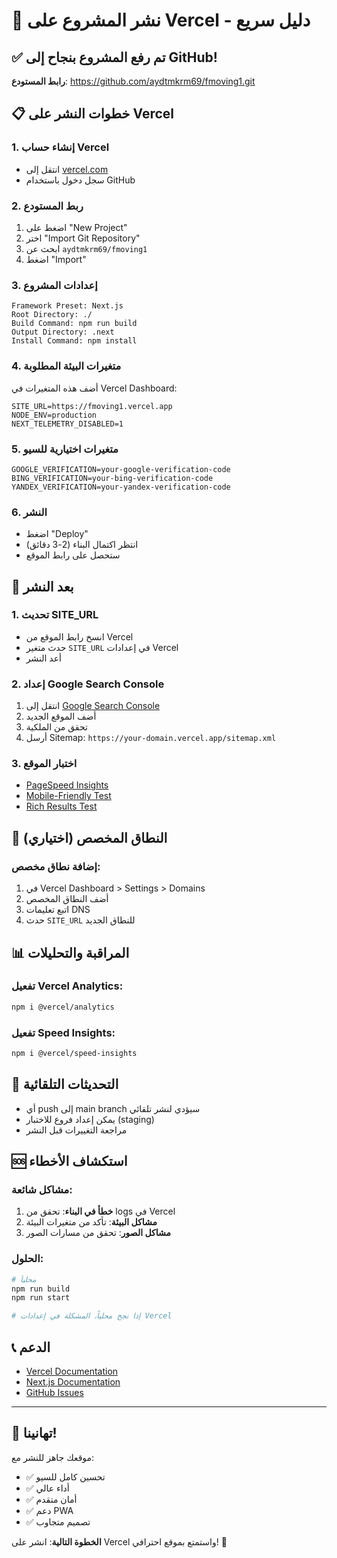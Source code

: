 # 🚀 نشر المشروع على Vercel - دليل سريع

## ✅ تم رفع المشروع بنجاح إلى GitHub!

**رابط المستودع**: https://github.com/aydtmkrm69/fmoving1.git

## 📋 خطوات النشر على Vercel

### 1. إنشاء حساب Vercel
- انتقل إلى [vercel.com](https://vercel.com)
- سجل دخول باستخدام GitHub

### 2. ربط المستودع
1. اضغط على "New Project"
2. اختر "Import Git Repository"
3. ابحث عن `aydtmkrm69/fmoving1`
4. اضغط "Import"

### 3. إعدادات المشروع
```
Framework Preset: Next.js
Root Directory: ./
Build Command: npm run build
Output Directory: .next
Install Command: npm install
```

### 4. متغيرات البيئة المطلوبة
أضف هذه المتغيرات في Vercel Dashboard:

```env
SITE_URL=https://fmoving1.vercel.app
NODE_ENV=production
NEXT_TELEMETRY_DISABLED=1
```

### 5. متغيرات اختيارية للسيو
```env
GOOGLE_VERIFICATION=your-google-verification-code
BING_VERIFICATION=your-bing-verification-code
YANDEX_VERIFICATION=your-yandex-verification-code
```

### 6. النشر
- اضغط "Deploy"
- انتظر اكتمال البناء (2-3 دقائق)
- ستحصل على رابط الموقع

## 🔧 بعد النشر

### 1. تحديث SITE_URL
- انسخ رابط الموقع من Vercel
- حدث متغير `SITE_URL` في إعدادات Vercel
- أعد النشر

### 2. إعداد Google Search Console
1. انتقل إلى [Google Search Console](https://search.google.com/search-console)
2. أضف الموقع الجديد
3. تحقق من الملكية
4. أرسل Sitemap: `https://your-domain.vercel.app/sitemap.xml`

### 3. اختبار الموقع
- [PageSpeed Insights](https://pagespeed.web.dev/)
- [Mobile-Friendly Test](https://search.google.com/test/mobile-friendly)
- [Rich Results Test](https://search.google.com/test/rich-results)

## 🎯 النطاق المخصص (اختياري)

### إضافة نطاق مخصص:
1. في Vercel Dashboard > Settings > Domains
2. أضف النطاق المخصص
3. اتبع تعليمات DNS
4. حدث `SITE_URL` للنطاق الجديد

## 📊 المراقبة والتحليلات

### تفعيل Vercel Analytics:
```bash
npm i @vercel/analytics
```

### تفعيل Speed Insights:
```bash
npm i @vercel/speed-insights
```

## 🔄 التحديثات التلقائية

- أي push إلى main branch سيؤدي لنشر تلقائي
- يمكن إعداد فروع للاختبار (staging)
- مراجعة التغييرات قبل النشر

## 🆘 استكشاف الأخطاء

### مشاكل شائعة:
1. **خطأ في البناء**: تحقق من logs في Vercel
2. **مشاكل البيئة**: تأكد من متغيرات البيئة
3. **مشاكل الصور**: تحقق من مسارات الصور

### الحلول:
```bash
# محلياً
npm run build
npm run start

# إذا نجح محلياً، المشكلة في إعدادات Vercel
```

## 📞 الدعم

- [Vercel Documentation](https://vercel.com/docs)
- [Next.js Documentation](https://nextjs.org/docs)
- [GitHub Issues](https://github.com/aydtmkrm69/fmoving1/issues)

---

## 🎉 تهانينا!

موقعك جاهز للنشر مع:
- ✅ تحسين كامل للسيو
- ✅ أداء عالي
- ✅ أمان متقدم
- ✅ دعم PWA
- ✅ تصميم متجاوب

**الخطوة التالية**: انشر على Vercel واستمتع بموقع احترافي! 🚀